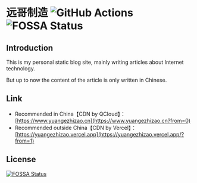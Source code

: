 远哥制造 ![GitHub Actions](https://github.com/yuangezhizao/www/actions/workflows/hexo.yml/badge.svg?branch=master)
![FOSSA Status](https://app.fossa.io/api/projects/git%2Bgithub.com%2Fyuangezhizao%2Fwww.svg?type=shield)
========

## Introduction
This is my personal static blog site, mainly writing articles about Internet technology.

But up to now the content of the article is only written in Chinese.

## Link
- Recommended in China【CDN by QCloud】：[https://www.yuangezhizao.cn](https://www.yuangezhizao.cn?from=0)
- Recommended outside China【CDN by Vercel】：[https://yuangezhizao.vercel.app](https://yuangezhizao.vercel.app/?from=1)

## License
[![FOSSA Status](https://app.fossa.io/api/projects/git%2Bgithub.com%2Fyuangezhizao%2Fwww.svg?type=large)](https://app.fossa.io/projects/git%2Bgithub.com%2Fyuangezhizao%2Fwww?ref=badge_large)

